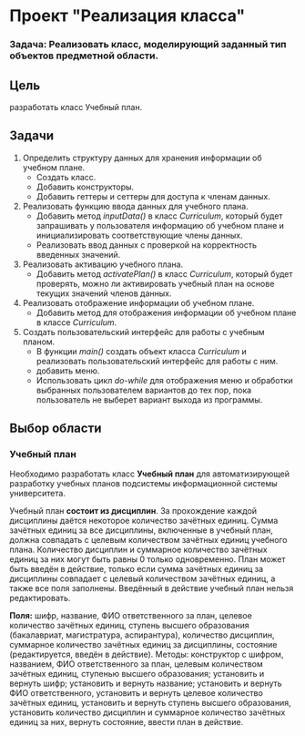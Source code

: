 # Проект "Реализация класса"
### Задача: Реализовать класс, моделирующий заданный тип объектов предметной области.
## Цель
разработать класс Учебный план.
## Задачи
1. Определить структуру данных для хранения информации об учебном плане.
    - Создать класс.
    - Добавить конструкторы.
    - Добавить геттеры и сеттеры для доступа к членам данных.
2. Реализовать функцию ввода данных для учебного плана.
    -  Добавить метод *inputData()* в класс *Curriculum*, который будет запрашивать у пользователя информацию об учебном плане и инициализировать соответствующие члены данных.
    -  Реализовать ввод данных с проверкой на корректность введенных значений.
3. Реализовать активацию учебного плана.
    -  Добавить метод *activatePlan()* в класс *Curriculum*, который будет проверять, можно ли активировать учебный план на основе текущих значений членов данных.
4. Реализовать отображение информации об учебном плане.
    - Добавить метод для отображения информации об учебном плане в классе *Curriculum*.
5. Создать пользовательский интерфейс для работы с учебным планом.
    - В функции *main()* создать объект класса *Curriculum* и реализовать пользовательский интерфейс для работы с ним.
    - добавить меню.
    - Использовать цикл *do-while* для отображения меню и обработки выбранных пользователем вариантов до тех пор, пока пользователь не выберет вариант выхода из программы.

## Выбор области
### Учебный план
Необходимо разработать класс **Учебный план** для автоматизирующей 
разработку учебных планов подсистемы информационной системы 
университета. 

Учебный план **состоит из дисциплин**. За прохождение каждой 
дисциплины даётся некоторое количество зачётных единиц. Сумма зачётных 
единиц за все дисциплины, включенные в учебный план, должна совпадать с 
целевым количеством зачётных единиц учебного плана. Количество 
дисциплин и суммарное количество зачётных единиц за них могут быть 
равны 0 только одновременно. План может быть введён в действие, только 
если сумма зачётных единиц за дисциплины совпадает с целевый 
количеством зачётных единиц, а также все поля заполнены. Введённый в 
действие учебный план нельзя редактировать.

**Поля:** шифр, название, ФИО ответственного за план, целевое количество 
зачётных единиц, ступень высшего образования (бакалавриат, магистратура, 
аспирантура), количество дисциплин, суммарное количество зачётных 
единиц за дисциплины, состояние (редактируется, введён в действие).
Методы: конструктор с шифром, названием, ФИО ответственного за план, 
целевым количеством зачётных единиц, ступенью высшего образования; 
установить и вернуть шифр; установить и вернуть название; установить и 
вернуть ФИО ответственного, установить и вернуть целевое количество 
зачётных единиц, установить и вернуть ступень высшего образования, 
установить количество дисциплин и суммарное количество зачётных единиц 
за них, вернуть состояние, ввести план в действие.
